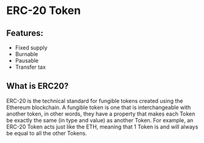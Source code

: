 # ERC-20 Token

## Features:

* Fixed supply
* Burnable
* Pausable
* Transfer tax

## What is ERC20?

ERC-20 is the technical standard for fungible tokens created using the Ethereum blockchain. A fungible token is one that is interchangeable with another token, in other words, they have a property that makes each Token be exactly the same (in type and value) as another Token. For example, an ERC-20 Token acts just like the ETH, meaning that 1 Token is and will always be equal to all the other Tokens.
